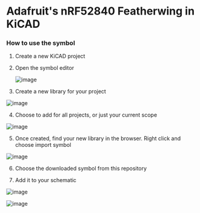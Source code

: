 # Adafruit's nRF52840 Featherwing in KiCAD

### How to use the symbol
1. Create a new KiCAD project
2. Open the symbol editor

   ![image](https://user-images.githubusercontent.com/8181497/159714102-c085f171-b8c5-44ae-8a9d-c6c1cd5434db.png)

3. Create a new library for your project

![image](https://user-images.githubusercontent.com/8181497/159714342-40471cd3-2cb9-45e4-bf8a-30f0dbd940f0.png)

4. Choose to add for all projects, or just your current scope

![image](https://user-images.githubusercontent.com/8181497/159714465-dc6175da-0c2e-44cc-b27d-cf760d138a2f.png)

5. Once created, find your new library in the browser. Right click and choose import symbol

![image](https://user-images.githubusercontent.com/8181497/159714813-8ce600dd-b689-444a-a660-d598e821f70c.png)

6. Choose the downloaded symbol from this repository

7. Add it to your schematic

![image](https://user-images.githubusercontent.com/8181497/159715204-5c70e2f5-1396-4c4b-8b6e-d745c0bae8b8.png)

![image](https://user-images.githubusercontent.com/8181497/159715114-cb59bc9a-3795-4385-8974-044ac8a143fd.png)
